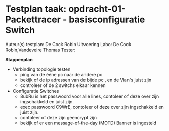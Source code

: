 # Testplan taak: opdracht-01-Packettracer - basisconfiguratie Switch

Auteur(s) testplan: De Cock Robin Uitvoering
Labo: De Cock Robin,Vandeveire Thomas 
Tester: 

**Stappenplan**

* Verbinding topologie testen
  * ping van de ééne pc naar de andere pc
  * bekijk of de ip adressen van de bijde pc , en de Vlan's juist zijn
  * controleer of de 2 switchs elkaar kennen
* Configuratie Switches
  * 8ubRu is het passwoord voor alle lines, contoleer of deze over zijn ingschakkeld en juist zijn.
  * exec passwoord C9WrE, contoleer of deze over zijn ingschakkeld en juist zijn.
  * contoleer of deze zijn geencrypt zijn
  * bekijk of er een message-of-the-day (MOTD) Banner is ingesteld

